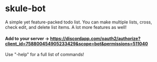 # skule-bot
A simple yet feature-packed todo list. You can make multiple lists, cross, check edit, and delete list items. A lot more features as well!

#### Add to your server -> https://discordapp.com/oauth2/authorize?client_id=758800454905233429&scope=bot&permissions=511040

Use "-help" for a full list of commands!


